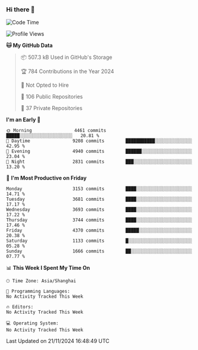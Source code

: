 ### Hi there 👋

<!--
**qbosen/qbosen** is a ✨ _special_ ✨ repository because its `README.md` (this file) appears on your GitHub profile.

Here are some ideas to get you started:

- 🔭 I’m currently working on ...
- 🌱 I’m currently learning ...
- 👯 I’m looking to collaborate on ...
- 🤔 I’m looking for help with ...
- 💬 Ask me about ...
- 📫 How to reach me: ...
- 😄 Pronouns: ...
- ⚡ Fun fact: ...
-->

<!--START_SECTION:waka-->
![Code Time](http://img.shields.io/badge/Code%20Time-2%2C111%20hrs%2036%20mins-blue)

![Profile Views](http://img.shields.io/badge/Profile%20Views-0-blue)

**🐱 My GitHub Data** 

> 📦 507.3 kB Used in GitHub's Storage 
 > 
> 🏆 784 Contributions in the Year 2024
 > 
> 🚫 Not Opted to Hire
 > 
> 📜 106 Public Repositories 
 > 
> 🔑 37 Private Repositories 
 > 
**I'm an Early 🐤** 

```text
🌞 Morning                4461 commits        █████░░░░░░░░░░░░░░░░░░░░   20.81 % 
🌆 Daytime                9208 commits        ███████████░░░░░░░░░░░░░░   42.95 % 
🌃 Evening                4940 commits        ██████░░░░░░░░░░░░░░░░░░░   23.04 % 
🌙 Night                  2831 commits        ███░░░░░░░░░░░░░░░░░░░░░░   13.20 % 
```
📅 **I'm Most Productive on Friday** 

```text
Monday                   3153 commits        ████░░░░░░░░░░░░░░░░░░░░░   14.71 % 
Tuesday                  3681 commits        ████░░░░░░░░░░░░░░░░░░░░░   17.17 % 
Wednesday                3693 commits        ████░░░░░░░░░░░░░░░░░░░░░   17.22 % 
Thursday                 3744 commits        ████░░░░░░░░░░░░░░░░░░░░░   17.46 % 
Friday                   4370 commits        █████░░░░░░░░░░░░░░░░░░░░   20.38 % 
Saturday                 1133 commits        █░░░░░░░░░░░░░░░░░░░░░░░░   05.28 % 
Sunday                   1666 commits        ██░░░░░░░░░░░░░░░░░░░░░░░   07.77 % 
```


📊 **This Week I Spent My Time On** 

```text
🕑︎ Time Zone: Asia/Shanghai

💬 Programming Languages: 
No Activity Tracked This Week

🔥 Editors: 
No Activity Tracked This Week

💻 Operating System: 
No Activity Tracked This Week
```


 Last Updated on 21/11/2024 16:48:49 UTC
<!--END_SECTION:waka-->
